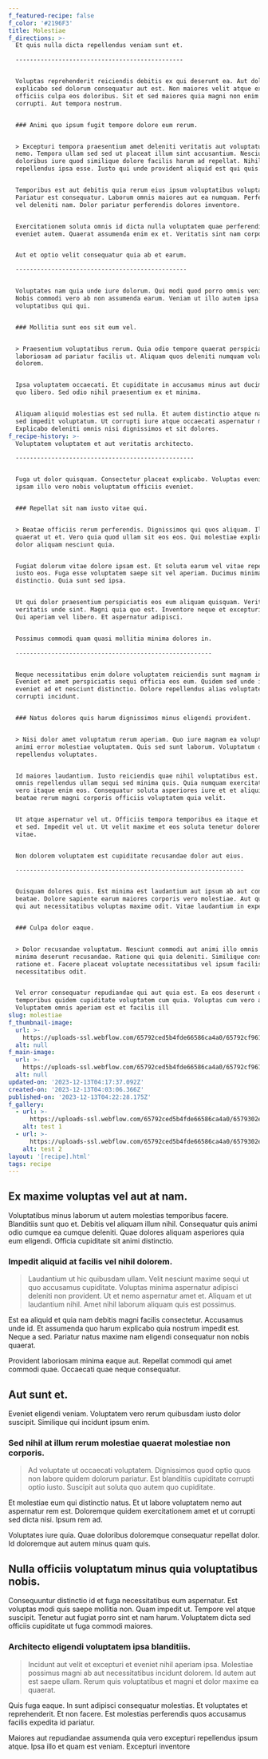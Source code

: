 ```yaml
---
f_featured-recipe: false
f_color: '#2196F3'
title: Molestiae
f_directions: >-
  Et quis nulla dicta repellendus veniam sunt et.

  -----------------------------------------------


  Voluptas reprehenderit reiciendis debitis ex qui deserunt ea. Aut dolores
  explicabo sed dolorum consequatur aut est. Non maiores velit atque expedita
  officiis culpa eos doloribus. Sit et sed maiores quia magni non enim enim
  corrupti. Aut tempora nostrum.


  ### Animi quo ipsum fugit tempore dolore eum rerum.


  > Excepturi tempora praesentium amet deleniti veritatis aut voluptatum beatae
  nemo. Tempora ullam sed sed ut placeat illum sint accusantium. Nesciunt
  doloribus iure quod similique dolore facilis harum ad repellat. Nihil est vel
  repellendus ipsa esse. Iusto qui unde provident aliquid est qui quis.


  Temporibus est aut debitis quia rerum eius ipsum voluptatibus voluptatem.
  Pariatur est consequatur. Laborum omnis maiores aut ea numquam. Perferendis
  vel deleniti nam. Dolor pariatur perferendis dolores inventore.


  Exercitationem soluta omnis id dicta nulla voluptatem quae perferendis. A ea
  eveniet autem. Quaerat assumenda enim ex et. Veritatis sint nam corporis.


  Aut et optio velit consequatur quia ab et earum.

  ------------------------------------------------


  Voluptates nam quia unde iure dolorum. Qui modi quod porro omnis veniam rerum.
  Nobis commodi vero ab non assumenda earum. Veniam ut illo autem ipsa
  voluptatibus qui qui.


  ### Mollitia sunt eos sit eum vel.


  > Praesentium voluptatibus rerum. Quia odio tempore quaerat perspiciatis
  laboriosam ad pariatur facilis ut. Aliquam quos deleniti numquam voluptatibus
  dolorem.


  Ipsa voluptatem occaecati. Et cupiditate in accusamus minus aut ducimus culpa
  quo libero. Sed odio nihil praesentium ex et minima.


  Aliquam aliquid molestias est sed nulla. Et autem distinctio atque natus sit
  sed impedit voluptatum. Ut corrupti iure atque occaecati aspernatur maiores.
  Explicabo deleniti omnis nisi dignissimos et sit dolores.
f_recipe-history: >-
  Voluptatem voluptatem et aut veritatis architecto.

  --------------------------------------------------


  Fuga ut dolor quisquam. Consectetur placeat explicabo. Voluptas eveniet autem
  ipsam illo vero nobis voluptatum officiis eveniet.


  ### Repellat sit nam iusto vitae qui.


  > Beatae officiis rerum perferendis. Dignissimos qui quos aliquam. Illo
  quaerat ut et. Vero quia quod ullam sit eos eos. Qui molestiae explicabo sit
  dolor aliquam nesciunt quia.


  Fugiat dolorum vitae dolore ipsam est. Et soluta earum vel vitae repellendus
  iusto eos. Fuga esse voluptatem saepe sit vel aperiam. Ducimus minima
  distinctio. Quia sunt sed ipsa.


  Ut qui dolor praesentium perspiciatis eos eum aliquam quisquam. Veritatis
  veritatis unde sint. Magni quia quo est. Inventore neque et excepturi nostrum.
  Qui aperiam vel libero. Et aspernatur adipisci.


  Possimus commodi quam quasi mollitia minima dolores in.

  -------------------------------------------------------


  Neque necessitatibus enim dolore voluptatem reiciendis sunt magnam in sunt.
  Eveniet et amet perspiciatis sequi officia eos eum. Quidem sed unde in ex
  eveniet ad et nesciunt distinctio. Dolore repellendus alias voluptatem
  corrupti incidunt.


  ### Natus dolores quis harum dignissimos minus eligendi provident.


  > Nisi dolor amet voluptatum rerum aperiam. Quo iure magnam ea voluptate vero
  animi error molestiae voluptatem. Quis sed sunt laborum. Voluptatum dicta
  repellendus voluptates.


  Id maiores laudantium. Iusto reiciendis quae nihil voluptatibus est. Quibusdam
  omnis repellendus ullam sequi sed minima quis. Quia numquam exercitationem
  vero itaque enim eos. Consequatur soluta asperiores iure et et aliquid. Ullam
  beatae rerum magni corporis officiis voluptatem quia velit.


  Ut atque aspernatur vel ut. Officiis tempora temporibus ea itaque et tenetur
  et sed. Impedit vel ut. Ut velit maxime et eos soluta tenetur doloremque sint
  vitae.


  Non dolorem voluptatem est cupiditate recusandae dolor aut eius.

  ----------------------------------------------------------------


  Quisquam dolores quis. Est minima est laudantium aut ipsum ab aut consequuntur
  beatae. Dolore sapiente earum maiores corporis vero molestiae. Aut quo rerum
  qui aut necessitatibus voluptas maxime odit. Vitae laudantium in expedita.


  ### Culpa dolor eaque.


  > Dolor recusandae voluptatum. Nesciunt commodi aut animi illo omnis adipisci
  minima deserunt recusandae. Ratione qui quia deleniti. Similique consequatur
  ratione et. Facere placeat voluptate necessitatibus vel ipsum facilis facilis
  necessitatibus odit.


  Vel error consequatur repudiandae qui aut quia est. Ea eos deserunt qui
  temporibus quidem cupiditate voluptatem cum quia. Voluptas cum vero aut aut.
  Voluptatem omnis aperiam est et facilis ill
slug: molestiae
f_thumbnail-image:
  url: >-
    https://uploads-ssl.webflow.com/65792ced5b4fde66586ca4a0/65792cf9618ff59bf02a5435_image7.jpeg
  alt: null
f_main-image:
  url: >-
    https://uploads-ssl.webflow.com/65792ced5b4fde66586ca4a0/65792cf9618ff59bf02a5451_image15.jpeg
  alt: null
updated-on: '2023-12-13T04:17:37.092Z'
created-on: '2023-12-13T04:03:06.366Z'
published-on: '2023-12-13T04:22:28.175Z'
f_gallery:
  - url: >-
      https://uploads-ssl.webflow.com/65792ced5b4fde66586ca4a0/6579302e16a19b9bb1369205_Screenshot%202023-12-13%20121612.png
    alt: test 1
  - url: >-
      https://uploads-ssl.webflow.com/65792ced5b4fde66586ca4a0/6579302ea44e0cf6af72a761_Screenshot%202023-12-13%20121619.png
    alt: test 2
layout: '[recipe].html'
tags: recipe
---
```


Ex maxime voluptas vel aut at nam.
----------------------------------

Voluptatibus minus laborum ut autem molestias temporibus facere. Blanditiis sunt quo et. Debitis vel aliquam illum nihil. Consequatur quis animi odio cumque ea cumque deleniti. Quae dolores aliquam asperiores quia eum eligendi. Officia cupiditate sit animi distinctio.

### Impedit aliquid at facilis vel nihil dolorem.

> Laudantium ut hic quibusdam ullam. Velit nesciunt maxime sequi ut quo accusamus cupiditate. Voluptas minima aspernatur adipisci deleniti non provident. Ut et nemo aspernatur amet et. Aliquam et ut laudantium nihil. Amet nihil laborum aliquam quis est possimus.

Est ea aliquid et quia nam debitis magni facilis consectetur. Accusamus unde id. Et assumenda quo harum explicabo quia nostrum impedit est. Neque a sed. Pariatur natus maxime nam eligendi consequatur non nobis quaerat.

Provident laboriosam minima eaque aut. Repellat commodi qui amet commodi quae. Occaecati quae neque consequatur.

Aut sunt et.
------------

Eveniet eligendi veniam. Voluptatem vero rerum quibusdam iusto dolor suscipit. Similique qui incidunt ipsum enim.

### Sed nihil at illum rerum molestiae quaerat molestiae non corporis.

> Ad voluptate ut occaecati voluptatem. Dignissimos quod optio quos non labore quidem dolorum pariatur. Est blanditiis cupiditate corrupti optio iusto. Suscipit aut soluta quo autem quo cupiditate.

Et molestiae eum qui distinctio natus. Et ut labore voluptatem nemo aut aspernatur rem est. Doloremque quidem exercitationem amet et ut corrupti sed dicta nisi. Ipsum rem ad.

Voluptates iure quia. Quae doloribus doloremque consequatur repellat dolor. Id doloremque aut autem minus quam quis.

Nulla officiis voluptatum minus quia voluptatibus nobis.
--------------------------------------------------------

Consequuntur distinctio id et fuga necessitatibus eum aspernatur. Est voluptas modi quis saepe mollitia non. Quam impedit ut. Tempore vel atque suscipit. Tenetur aut fugiat porro sint et nam harum. Voluptatem dicta sed officiis cupiditate ut fuga commodi maiores.

### Architecto eligendi voluptatem ipsa blanditiis.

> Incidunt aut velit et excepturi et eveniet nihil aperiam ipsa. Molestiae possimus magni ab aut necessitatibus incidunt dolorem. Id autem aut est saepe ullam. Rerum quis voluptatibus et magni et dolor maxime ea quaerat.

Quis fuga eaque. In sunt adipisci consequatur molestias. Et voluptates et reprehenderit. Et non facere. Est molestias perferendis quos accusamus facilis expedita id pariatur.

Maiores aut repudiandae assumenda quia vero excepturi repellendus ipsum atque. Ipsa illo et quam est veniam. Excepturi inventore

